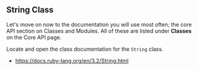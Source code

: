## String Class
Let's move on now to the documentation you will use most often; the core API section on Classes and Modules. All of these are listed under **Classes** on the Core API page.

Locate and open the class documentation for the `String` class.
- https://docs.ruby-lang.org/en/3.2/String.html
